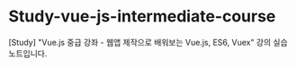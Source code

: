 # Study-vue-js-intermediate-course
[Study] "Vue.js 중급 강좌 - 웹앱 제작으로 배워보는 Vue.js, ES6, Vuex" 강의 실습 노트입니다.
